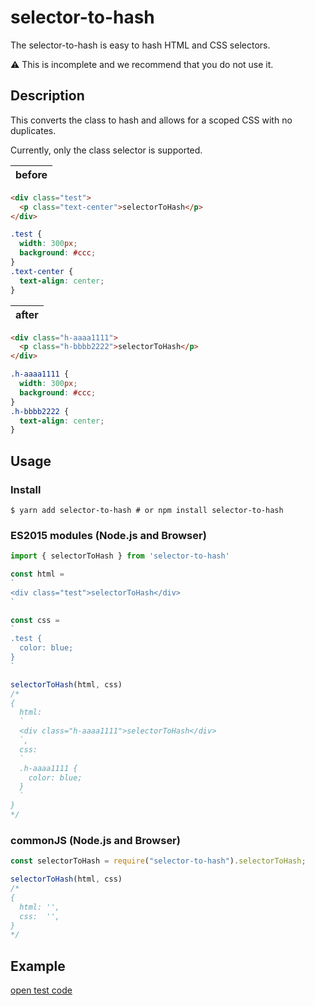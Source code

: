 # selector-to-hash
The selector-to-hash is easy to hash HTML and CSS selectors.

⚠ This is incomplete and we recommend that you do not use it.


## Description
This converts the class to hash and allows for a scoped CSS with no duplicates.

Currently, only the class selector is supported.


| before | 
| ------------- | 
```html
<div class="test">
  <p class="text-center">selectorToHash</p>
</div>
```
```css
.test {
  width: 300px;
  background: #ccc;
}
.text-center {
  text-align: center;
}
```
| after | 
| ------------- | 
```html
<div class="h-aaaa1111">
  <p class="h-bbbb2222">selectorToHash</p>
</div>
```
```css
.h-aaaa1111 {
  width: 300px;
  background: #ccc;
}
.h-bbbb2222 {
  text-align: center;
}
```

## Usage
### Install

```shell
$ yarn add selector-to-hash # or npm install selector-to-hash
```

### ES2015 modules (Node.js and Browser)

```javascript
import { selectorToHash } from 'selector-to-hash'

const html =
`
<div class="test">selectorToHash</div>
`

const css =
`
.test {
  color: blue;
}
`

selectorToHash(html, css)
/* 
{
  html:
  `
  <div class="h-aaaa1111">selectorToHash</div>
  `,
  css:
  `
  .h-aaaa1111 {
    color: blue;
  }
  `
}
*/ 
```

### commonJS (Node.js and Browser)

```javascript
const selectorToHash = require("selector-to-hash").selectorToHash;

selectorToHash(html, css)
/*
{
  html: '',
  css:  '',
}
*/
```



## Example
[open test code](https://github.com/shigasy/selector-to-hash/blob/master/__tests__/integration/selectorToHash.test.ts)
